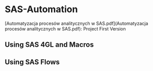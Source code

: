 # SAS-Automation

[Automatyzacja procesów analitycznych w SAS.pdf](Automatyzacja procesów analitycznych w SAS.pdf): Project First Version

## Using SAS 4GL and Macros

## Using SAS Flows
